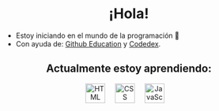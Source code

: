 <h1 align=center> ¡Hola! </h1>
 
- Estoy iniciando en el mundo de la programación 🔭
- Con ayuda de: [Github Education](https://education.github.com) y [Codedex](https://www.codedex.io).
  
<h2 align=center> Actualmente estoy aprendiendo: </h2>

<div align="center">
  <img src="https://github.com/pheralb/svgl/blob/main/static/library/html5.svg" height="40" alt="HTML logo"  />
  <img width="12" />
  <img src="https://github.com/pheralb/svgl/blob/main/static/library/css.svg" height="40" alt="CSS logo"  />
  <img width="12" />
  <img src="https://github.com/pheralb/svgl/blob/main/static/library/javascript.svg" height="40" alt="JavaScipt"  />
  <img width="12" />
</div>
